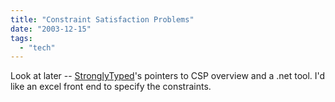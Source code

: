 ```yaml
---
title: "Constraint Satisfaction Problems"
date: "2003-12-15"
tags: 
  - "tech"
---
```


Look at later -- [StronglyTyped](http://www.stronglytyped.com/2003/12/0042.html "StronglyTyped")'s pointers to CSP overview and a .net tool. I'd like an excel front end to specify the constraints.
